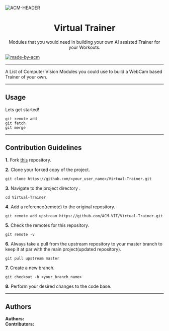 ![ACM-HEADER](https://user-images.githubusercontent.com/14032427/92643737-e6252e00-f2ff-11ea-8a51-1f1b69caba9f.png)

<h1 align="center"> Virtual Trainer </h1>

<p align="center"> 
Modules that you would need in building your own AI assisted Trainer for your Workouts.
</p>

<p>
  <a href="https://acmvit.in/" target="_blank">
    <img alt="made-by-acm" src="https://img.shields.io/badge/MADE%20BY-ACM%20VIT-blue?style=for-the-badge" />
  </a>
    <!-- Uncomment the below line to add the license badge. Make sure the right license badge is reflected. -->
    <!-- <img alt="license" src="https://img.shields.io/badge/License-MIT-green.svg?style=for-the-badge" /> -->
    <!-- forks/stars/tech stack in the form of badges from https://shields.io/ -->
</p>

---

A List of Computer Vision Modules you could use to build a WebCam based Trainer of your own. 

---

## Usage
<!-- How To, Features, Installation etc. as subheadings in this section. example-->

Lets get started!
```console
git remote add
git fetch
git merge
```

---
## Contribution Guidelines


**1.**  Fork [this](https://github.com/ACM-VIT/Virtual-Trainer.git) repository.

**2.**  Clone your forked copy of the project.

```
git clone https://github.com/<your_user_name>/Virtual-Trainer.git
```

**3.** Navigate to the project directory .

```
cd Virtual-Trainer
```

**4.** Add a reference(remote) to the original repository.

```
git remote add upstream https://github.com/ACM-VIT/Virtual-Trainer.git 
```

**5.** Check the remotes for this repository.

```
git remote -v
```

**6.** Always take a pull from the upstream repository to your master branch to keep it at par with the main project(updated repository).

```
git pull upstream master
```

**7.** Create a new branch.

```
git checkout -b <your_branch_name>
```

**8.** Perform your desired changes to the code base.

---
## Authors

**Authors:** <!-- [author1's name](link to their github profile), [author2's name](link to their github profile) .. -->  
**Contributors:** <!-- Generate contributors list using this link - https://contributors-img.web.app/preview -->
